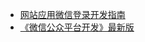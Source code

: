 
- [网站应用微信登录开发指南](https://open.weixin.qq.com/cgi-bin/showdocument?action=dir_list&t=resource/res_list&verify=1&lang=zh_CN)
- [《微信公众平台开发》最新版](https://www.cnblogs.com/txw1958/p/weixin-qrlogin.html)